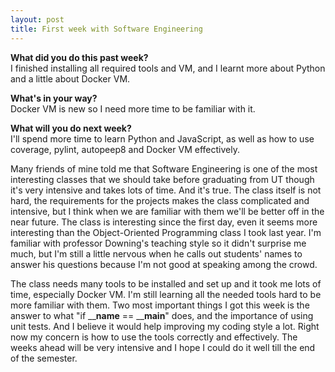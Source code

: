 ```yaml
---
layout: post
title: First week with Software Engineering
---
```


<b>What did you do this past week?</b><br>
I finished installing all required tools and VM, and I learnt more about Python and a little about Docker VM.<br>

<b>What's in your way?</b><br>
Docker VM is new so I need more time to be familiar with it.<br>

<b>What will you do next week?</b><br>
I'll spend more time to learn Python and JavaScript, as well as how to use coverage, pylint, autopeep8 and Docker VM effectively.<br>

Many friends of mine told me that Software Engineering is one of the most interesting classes that we should take before graduating from UT though it's very intensive and takes lots of time. And it's true. The class itself is not hard, the requirements for the projects makes the class complicated and intensive, but I think when we are familiar with them we'll be better off in the near future. The class is interesting since the first day, even it seems more interesting than the Object-Oriented Programming class I took last year. I'm familiar with professor Downing's teaching style so it didn't surprise me much, but I'm still a little nervous when he calls out students' names to answer his questions because I'm not good at speaking among the crowd.

The class needs many tools to be installed and set up and it took me lots of time, especially Docker VM. I'm still learning all the needed tools hard to be more familiar with them. Two most important things I got this week is the answer to what "if ____name__ == ____main__" does, and the importance of using unit tests. And I believe it would help improving my coding style a lot. Right now my concern is how to use the tools correctly and effectively. The weeks ahead will be very intensive and I hope I could do it well till the end of the semester.
